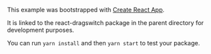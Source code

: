 This example was bootstrapped with [Create React App](https://github.com/facebook/create-react-app).

It is linked to the react-dragswitch package in the parent directory for development purposes.

You can run `yarn install` and then `yarn start` to test your package.
